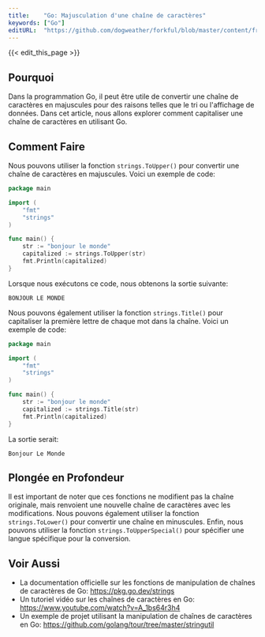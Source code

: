 ```yaml
---
title:    "Go: Majusculation d'une chaîne de caractères"
keywords: ["Go"]
editURL:  "https://github.com/dogweather/forkful/blob/master/content/fr/go/capitalizing-a-string.md"
---
```


{{< edit_this_page >}}

## Pourquoi

Dans la programmation Go, il peut être utile de convertir une chaîne de caractères en majuscules pour des raisons telles que le tri ou l'affichage de données. Dans cet article, nous allons explorer comment capitaliser une chaîne de caractères en utilisant Go.

## Comment Faire

Nous pouvons utiliser la fonction `strings.ToUpper()` pour convertir une chaîne de caractères en majuscules. Voici un exemple de code:

```Go
package main

import (
	"fmt"
	"strings"
)

func main() {
	str := "bonjour le monde"
	capitalized := strings.ToUpper(str)
	fmt.Println(capitalized)
}
```

Lorsque nous exécutons ce code, nous obtenons la sortie suivante:

```
BONJOUR LE MONDE
```

Nous pouvons également utiliser la fonction `strings.Title()` pour capitaliser la première lettre de chaque mot dans la chaîne. Voici un exemple de code:

```Go
package main

import (
	"fmt"
	"strings"
)

func main() {
	str := "bonjour le monde"
	capitalized := strings.Title(str)
	fmt.Println(capitalized)
}
```

La sortie serait:

```
Bonjour Le Monde
```

## Plongée en Profondeur

Il est important de noter que ces fonctions ne modifient pas la chaîne originale, mais renvoient une nouvelle chaîne de caractères avec les modifications. Nous pouvons également utiliser la fonction `strings.ToLower()` pour convertir une chaîne en minuscules. Enfin, nous pouvons utiliser la fonction `strings.ToUpperSpecial()` pour spécifier une langue spécifique pour la conversion.

## Voir Aussi

- La documentation officielle sur les fonctions de manipulation de chaînes de caractères de Go: https://pkg.go.dev/strings
- Un tutoriel vidéo sur les chaînes de caractères en Go: https://www.youtube.com/watch?v=A_1bs64r3h4
- Un exemple de projet utilisant la manipulation de chaînes de caractères en Go: https://github.com/golang/tour/tree/master/stringutil